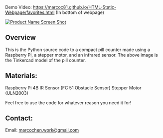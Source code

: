 Demo Video: https://marcoc81.github.io/HTML-Static-Webpage/favorites.html
(In bottom of webpage)

[![Product Name Screen Shot][product-screenshot1]](https://example.com)
## Overview
This is the Python source code to a compact pill counter made using a Raspberry Pi, a stepper motor, and an infrared sensor. The above image is the Tinkercad model of the pill counter.

## Materials:
Raspberry Pi 4B
IR Sensor (FC 51 Obstacle Sensor)
Stepper Motor (ULN2003)

Feel free to use the code for whatever reason you need it for!

## Contact:
Email: marcochen.work@gmail.com

[product-screenshot1]: https://www.dropbox.com/scl/fi/eriyqus5te6nxjzeahmyx/Pill-Pal-picture.png?rlkey=sy0hhuxl1cbxvgsj75ljq1lzj&raw=1
